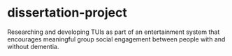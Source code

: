 dissertation-project
====================

Researching and developing TUIs as part of an entertainment system that encourages meaningful group social engagement between people with and without dementia.
